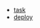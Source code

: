 - [task](https://docs.google.com/document/d/11J2nOxfDjrD8el-T2FZkHXjb4EkcH6ykvw5zCpZeQis/edit)
- [deploy](https://luxury-blini-b342a5.netlify.app/) 